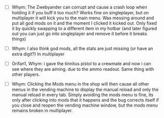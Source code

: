 - [ ] Whym: The Zwebyander can corrupt and cause a crash loop when holding it if you buff it too much? Works fine on singleplayer, but on multiplayer it will kick you to the main menu. Was messing around and put all god mods on it and the moment I clicked it kicked out. Only fixed it by quickly swapping to a different item in my hotbar (and later figured out you can just go into singleplayer and remove it before it breaks things)

- [ ] Whym: I also think god mods, all the stats are just missing (or have an extra digit?) In multiplayer

- [ ] Orifan1, Whym: i gave the tinnitus pistol to a crewmate and now i can see where they are aiming. due to the ammo readout. Same thing with other players.

- [ ] Whym: Clicking the Mods menu in the shop will then cause all other menus in the vending machine to display the manual reload and only the manual reload in every tab. Simply avoiding the mods menu is fine, its only after clicking into mods that it happens and the bug corrects itself if you close and reopen the vending machine window, but the mods menu remains broken in multiplayer.
